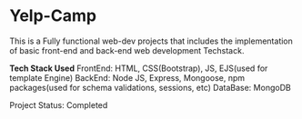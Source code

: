 # Yelp-Camp

This is a Fully functional web-dev projects that includes the implementation of basic front-end and back-end web development Techstack.

**Tech Stack Used**
FrontEnd: HTML, CSS(Bootstrap), JS, EJS(used for template Engine)
BackEnd: Node JS, Express, Mongoose, npm packages(used for schema validations, sessions, etc)
DataBase: MongoDB

Project Status: Completed
